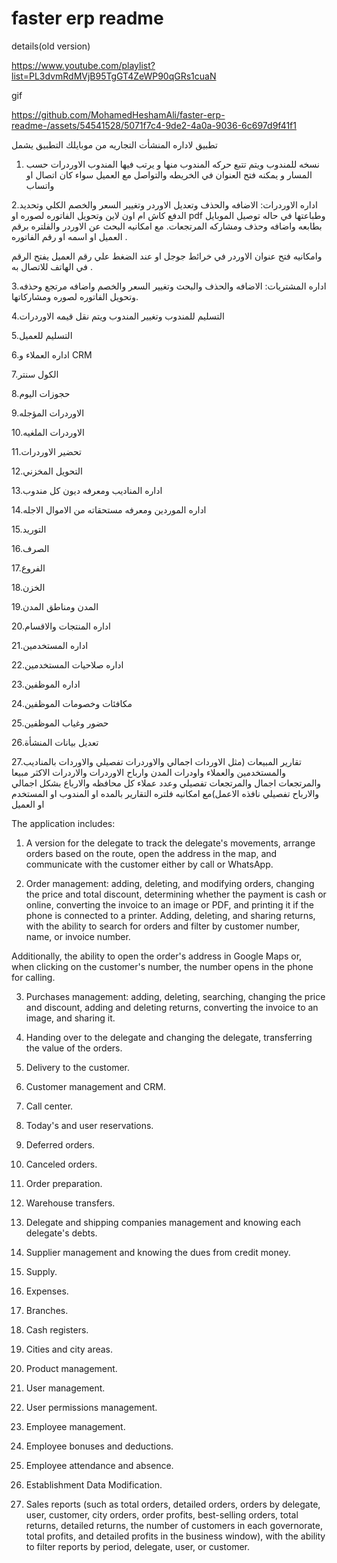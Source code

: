 # faster erp readme

details(old version)

https://www.youtube.com/playlist?list=PL3dvmRdMVjB95TgGT4ZeWP90qGRs1cuaN

gif



https://github.com/MohamedHeshamAli/faster-erp-readme-/assets/54541528/5071f7c4-9de2-4a0a-9036-6c697d9f41f1






تطبيق لاداره المنشأت التجاريه من موبايلك 
التطبيق يشمل 
1. نسخه للمندوب ويتم تتبع حركه المندوب منها و يرتب فيها المندوب الاوردرات حسب المسار و يمكنه فتح العنوان في الخريطه والتواصل مع العميل سواء كان اتصال او واتساب

2.اداره الاوردرات: الاضافه والحذف وتعديل الاوردر  وتغيير السعر والخصم الكلي وتحديد الدفع كاش ام اون لاين وتحويل الفاتوره لصوره او pdf وطباعتها في حاله توصيل الموبايل بطابعه 
واضافه وحذف ومشاركه المرتجعات.
مع امكانيه البحث عن الاوردر والفلتره برقم العميل او اسمه او رقم الفاتوره .

 وامكانيه فتح عنوان الاوردر في خرائط جوجل او عند الضغط علي رقم العميل يفتح الرقم في الهاتف للاتصال به .
 
3.اداره المشتريات: الاضافه والحذف والبحث وتغيير السعر والخصم واضافه مرتجع وحذفه وتحويل الفاتوره لصوره ومشاركاتها.

4.التسليم للمندوب وتغيير المندوب ويتم نقل قيمه الاوردرات

5.التسليم للعميل 

6.اداره العملاء و CRM

7.الكول سنتر

8.حجوزات اليوم

9.الاوردرات المؤجله

10.الاوردرات الملغيه

11.تحضير الاوردرات
 
12.التحويل المخزني
 
13.اداره المناديب ومعرفه ديون كل مندوب

14.اداره الموردين ومعرفه مستحقاته من الاموال الاجله

15.التوريد 

16.الصرف 
 
17.الفروع 

18.الخزن 

19.المدن ومناطق المدن
 
20.اداره المنتجات والاقسام

21.اداره المستخدمين 

22.اداره صلاحيات المستخدمين 

23.اداره الموظفين

24.مكافئات وخصومات الموظفين

25.حضور وغياب الموظفين

26.تعديل بيانات المنشأة 
 
27.تقارير المبيعات  (مثل الاوردات اجمالي والاوردرات تفصيلي والاوردات بالمناديب والمستخدمين والعملاء واودرات المدن وارباح الاوردرات والاردرات الاكثر مبيعا والمرتجعات اجمال والمرتجعات تفصيلي وعدد عملاء كل محافظه والارباع بشكل اجمالي والارباح تفصيلي نافذه الاعمل)مع امكانيه فلتره التقارير بالمده او المندوب او المستخدم او العميل

The application includes:

1. A version for the delegate to track the delegate's movements, arrange orders based on the route, open the address in the map, and communicate with the customer either by call or WhatsApp.

2. Order management: adding, deleting, and modifying orders, changing the price and total discount, determining whether the payment is cash or online, converting the invoice to an image or PDF, and printing it if the phone is connected to a printer. Adding, deleting, and sharing returns, with the ability to search for orders and filter by customer number, name, or invoice number.

Additionally, the ability to open the order's address in Google Maps or, when clicking on the customer's number, the number opens in the phone for calling.

3. Purchases management: adding, deleting, searching, changing the price and discount, adding and deleting returns, converting the invoice to an image, and sharing it.

4. Handing over to the delegate and changing the delegate, transferring the value of the orders.

5. Delivery to the customer.

6. Customer management and CRM.

7. Call center.

8. Today's and user reservations.

9. Deferred orders.

10. Canceled orders.

11. Order preparation.

12. Warehouse transfers.

13. Delegate and shipping companies management and knowing each delegate's debts.

14. Supplier management and knowing the dues from credit money.

15. Supply.

16. Expenses.

17. Branches.

18. Cash registers.

19. Cities and city areas.

20. Product management.

21. User management.

22. User permissions management.

23. Employee management.

24. Employee bonuses and deductions.

25. Employee attendance and absence.

26. Establishment Data Modification.

27. Sales reports (such as total orders, detailed orders, orders by delegate, user, customer, city orders, order profits, best-selling orders, total returns, detailed returns, the number of customers in each governorate, total profits, and detailed profits in the business window), with the ability to filter reports by period, delegate, user, or customer.
